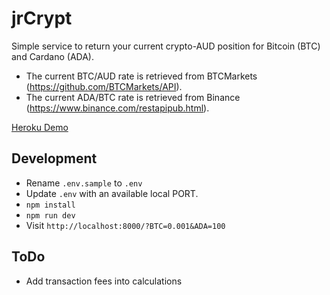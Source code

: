 # jrCrypt

Simple service to return your current crypto-AUD position for Bitcoin (BTC) and Cardano (ADA).

* The current BTC/AUD rate is retrieved from BTCMarkets (https://github.com/BTCMarkets/API).
* The current ADA/BTC rate is retrieved from Binance (https://www.binance.com/restapipub.html).

[Heroku Demo](https://jrcrypt.herokuapp.com/?BTC=0.001&ADA=200)

## Development
* Rename `.env.sample` to `.env`
* Update `.env` with an available local PORT.
* `npm install` 
* `npm run dev`
* Visit `http://localhost:8000/?BTC=0.001&ADA=100`

## ToDo
* Add transaction fees into calculations

